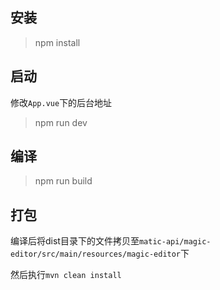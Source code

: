 

## 安装

> npm install

## 启动

修改`App.vue`下的后台地址

> npm run dev

## 编译

> npm run build

## 打包

编译后将dist目录下的文件拷贝至`matic-api/magic-editor/src/main/resources/magic-editor`下

然后执行`mvn clean install`
